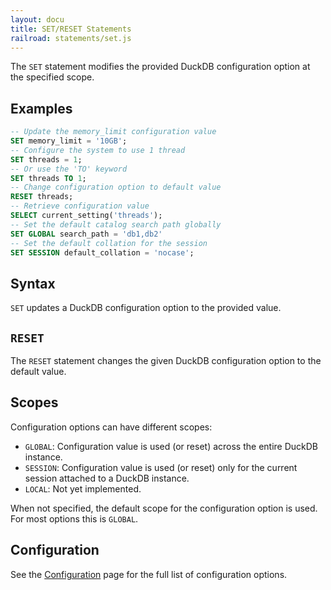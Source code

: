 ```yaml
---
layout: docu
title: SET/RESET Statements
railroad: statements/set.js
---
```


The `SET` statement modifies the provided DuckDB configuration option at the specified scope.

## Examples

```sql
-- Update the memory_limit configuration value
SET memory_limit = '10GB';
-- Configure the system to use 1 thread
SET threads = 1;
-- Or use the 'TO' keyword
SET threads TO 1;
-- Change configuration option to default value
RESET threads;
-- Retrieve configuration value
SELECT current_setting('threads');
-- Set the default catalog search path globally
SET GLOBAL search_path = 'db1,db2'
-- Set the default collation for the session
SET SESSION default_collation = 'nocase';
```

## Syntax

<div id="rrdiagram1"></div>

`SET` updates a DuckDB configuration option to the provided value.

## `RESET`

<div id="rrdiagram2"></div>

The `RESET` statement changes the given DuckDB configuration option to the default value.

## Scopes

Configuration options can have different scopes:

* `GLOBAL`: Configuration value is used (or reset) across the entire DuckDB instance.
* `SESSION`: Configuration value is used (or reset) only for the current session attached to a DuckDB instance.
* `LOCAL`: Not yet implemented.

When not specified, the default scope for the configuration option is used. For most options this is `GLOBAL`.

## Configuration

See the [Configuration](../../configuration/overview) page for the full list of configuration options.
